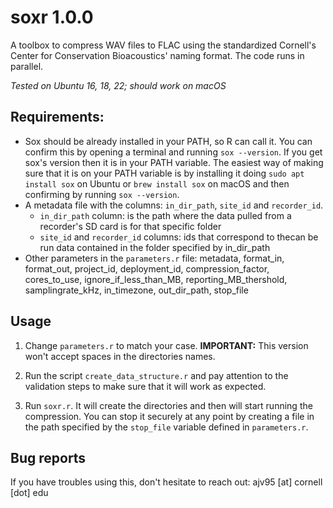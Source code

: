 # soxr 1.0.0

A toolbox to compress WAV files to FLAC using the standardized Cornell's Center for Conservation Bioacoustics' naming format. The code runs in parallel.

*Tested on Ubuntu 16, 18, 22; should work on macOS*

## Requirements: 

- Sox should be already installed in your PATH, so R can call it. You can confirm this by opening a terminal and running `sox --version`. If you get sox's version then it is in your PATH variable. The easiest way of making sure that it is on your PATH variable is by installing it doing `sudo apt install sox` on Ubuntu or `brew install sox` on macOS and then confirming by running `sox --version`.
- A metadata file with the columns: `in_dir_path`,	`site_id` and	`recorder_id`.
  + `in_dir_path` column: is the path where the data pulled from a recorder's SD card is for that specific folder
  + `site_id` and `recorder_id` columns: ids that correspond to thecan be run  data contained in the folder specified by in_dir_path
- Other parameters in the `parameters.r` file: metadata, format_in, format_out, project_id, deployment_id, compression_factor, cores_to_use, ignore_if_less_than_MB, reporting_MB_thershold, samplingrate_kHz, in_timezone, out_dir_path, stop_file


## Usage

1. Change `parameters.r` to match your case. **IMPORTANT:** This version won't accept spaces in the directories names.

2. Run the script `create_data_structure.r` and pay attention to the validation steps to make sure that it will work as expected.

3. Run `soxr.r`. It will create the directories and then will start running the compression. You can stop it securely at any point by creating a file in the path specified by the `stop_file` variable defined in `parameters.r`.

## Bug reports

If you have troubles using this, don't hesitate to reach out: ajv95 [at] cornell [dot] edu
